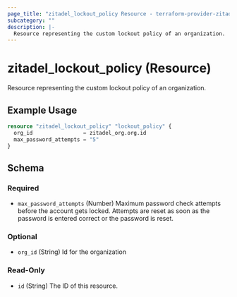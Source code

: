 ```yaml
---
page_title: "zitadel_lockout_policy Resource - terraform-provider-zitadel"
subcategory: ""
description: |-
  Resource representing the custom lockout policy of an organization.
---
```


# zitadel_lockout_policy (Resource)

Resource representing the custom lockout policy of an organization.

## Example Usage

```terraform
resource "zitadel_lockout_policy" "lockout_policy" {
  org_id                = zitadel_org.org.id
  max_password_attempts = "5"
}
```

<!-- schema generated by tfplugindocs -->
## Schema

### Required

- `max_password_attempts` (Number) Maximum password check attempts before the account gets locked. Attempts are reset as soon as the password is entered correct or the password is reset.

### Optional

- `org_id` (String) Id for the organization

### Read-Only

- `id` (String) The ID of this resource.